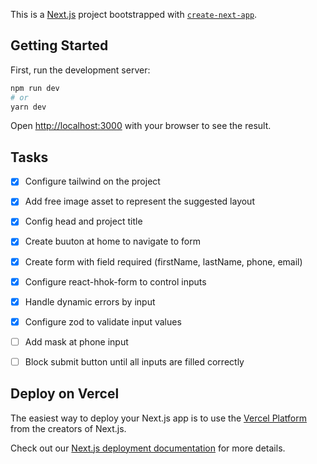This is a [Next.js](https://nextjs.org/) project bootstrapped with [`create-next-app`](https://github.com/vercel/next.js/tree/canary/packages/create-next-app).

## Getting Started

First, run the development server:

```bash
npm run dev
# or
yarn dev
```

Open [http://localhost:3000](http://localhost:3000) with your browser to see the result.

## Tasks
- [x] Configure tailwind on the project
- [x] Add free image asset to represent the suggested layout
- [x] Config head and project title
- [x] Create buuton at home to navigate to form
- [x] Create form with field required (firstName, lastName, phone, email)
- [x] Configure react-hhok-form to control inputs
- [x] Handle dynamic errors by input
- [x] Configure zod to validate input values
- [ ] Add mask at phone input
- [ ] Block submit button until all inputs are filled correctly


## Deploy on Vercel

The easiest way to deploy your Next.js app is to use the [Vercel Platform](https://vercel.com/new?utm_medium=default-template&filter=next.js&utm_source=create-next-app&utm_campaign=create-next-app-readme) from the creators of Next.js.

Check out our [Next.js deployment documentation](https://nextjs.org/docs/deployment) for more details.
